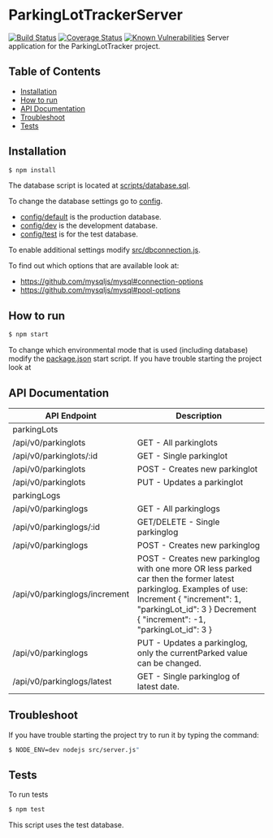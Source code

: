 # ParkingLotTrackerServer
[![Build Status][travis-image]][travis-url] 
[![Coverage Status][coveralls-image]][coveralls-url]
[![Known Vulnerabilities][snyk-image]][snyk-url]
Server application for the ParkingLotTracker project.

## Table of Contents

- [Installation](#installation)
- [How to run](#how-to-run)
- [API Documentation](#api-documentation)
- [Troubleshoot](#troubleshoot)
- [Tests](#tests)

## Installation

```sh
$ npm install
```

The database script is located at [scripts/database.sql](scripts/database.sql).

To change the database settings go to [config](config).
 - [config/default](config/default) is the production database.
 - [config/dev](config/dev) is the development database.
 - [config/test](config/test) is for the test database.

To enable additional settings modify [src/dbconnection.js](src/dbconnection.js).

To find out which options that are available look at:
- https://github.com/mysqljs/mysql#connection-options
- https://github.com/mysqljs/mysql#pool-options

## How to run

```sh
$ npm start
```
To change which environmental mode that is used (including database) modify the [package.json](package.json) start script.
If you have trouble starting the project look at 

## API Documentation
API Endpoint | Description
------------ | -------------
parkingLots |
/api/v0/parkinglots | GET - All parkinglots
/api/v0/parkinglots/:id | GET - Single parkinglot
/api/v0/parkinglots | POST - Creates new parkinglot
/api/v0/parkinglots | PUT - Updates a parkinglot
parkingLogs |
/api/v0/parkinglogs | GET - All parkinglogs
/api/v0/parkinglogs/:id | GET/DELETE - Single parkinglog
/api/v0/parkinglogs | POST - Creates new parkinglog
/api/v0/parkinglogs/increment | POST - Creates new parkinglog with one more OR less parked car then the former latest parkinglog. Examples of use: Increment { "increment": 1, "parkingLot_id": 3 } Decrement { "increment": -1, "parkingLot_id": 3 }
/api/v0/parkinglogs | PUT - Updates a parkinglog, only the currentParked value can be changed.
/api/v0/parkinglogs/latest | GET - Single parkinglog of latest date.

## Troubleshoot

If you have trouble starting the project try to run it by typing the command:
```sh
$ NODE_ENV=dev nodejs src/server.js"
```

## Tests

To run tests
```sh
$ npm test
```
This script uses the test database.

[travis-image]: https://travis-ci.org/Archheretic/ParkingLotTrackerServer.svg?branch=authApi
[travis-url]: https://travis-ci.org/Archheretic/ParkingLotTrackerServer

[coveralls-image]: https://coveralls.io/repos/github/Archheretic/ParkingLotTrackerServer/badge.svg?branch=authApi
[coveralls-url]: https://coveralls.io/github/Archheretic/ParkingLotTrackerServer?branch=authApi

[snyk-image]: https://snyk.io/test/github/Archheretic/ParkingLotTrackerServer/authApi/badge.svg
[snyk-url]: https://snyk.io/test/github/Archheretic/ParkingLotTrackerServer

